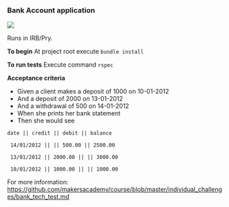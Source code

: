 <h3>Bank Account application</h3> 

<img src="https://i.gyazo.com/afe9524b5281e8c7234243f4f9bc3c59.png">

Runs in IRB/Pry.

**To begin**
At project root execute `bundle install`

**To run tests**
Execute command `rspec`

**Acceptance criteria**

- Given a client makes a deposit of 1000 on 10-01-2012
- And a deposit of 2000 on 13-01-2012
- And a withdrawal of 500 on 14-01-2012
- When she prints her bank statement
- Then she would see<br/>
```
date || credit || debit || balance
 
 14/01/2012 || || 500.00 || 2500.00
 
 13/01/2012 || 2000.00 || || 3000.00
 
 10/01/2012 || 1000.00 || || 1000.00
 ```
 
For more information: https://github.com/makersacademy/course/blob/master/individual_challenges/bank_tech_test.md


